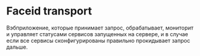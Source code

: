 # Faceid transport
Вэбприложение, которые принимает запрос, обрабатывает, мониторит и управляет статусами сервисов запущенных на сервере,
и в случае если все сервисы сконфигурированы правильно прокидывает запрос дальше.
